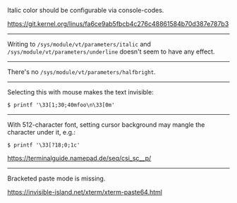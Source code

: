 Italic color should be configurable via console-codes.

<https://git.kernel.org/linus/fa6ce9ab5fbcb4c276c48861584b70d387e787b3>

---

Writing to
`/sys/module/vt/parameters/italic`
and
`/sys/module/vt/parameters/underline`
doesn't seem to have any effect.

---

There's no
`/sys/module/vt/parameters/halfbright`.

---

Selecting this with mouse makes the text invisible:
```console
$ printf '\33[1;30;40mfoo\n\33[0m'
```

---

With 512-character font, setting cursor background may mangle the character under it, e.g.:
```console
$ printf '\33[?18;0;1c'
```

<https://terminalguide.namepad.de/seq/csi_sc__p/>

---

Bracketed paste mode is missing.

<https://invisible-island.net/xterm/xterm-paste64.html>
